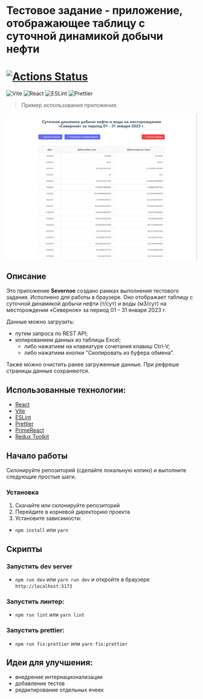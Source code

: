 # Тестовое задание - приложение, отображающее таблицу с суточной динамикой добычи нефти
# [![Actions Status](https://github.com/danilaprokoshev/severnoe/workflows/CI/badge.svg)](https://github.com/danilaprokoshev/severnoe/actions)
![Vite](https://img.shields.io/badge/-Vite-646CFF?logo=vite&logoColor=white&style=for-the-badge)
![React](https://img.shields.io/badge/-React-61DAFB?logo=react&logoColor=white&style=for-the-badge)
![ESLint](https://img.shields.io/badge/ESLint-4B3263?style=for-the-badge&logo=eslint&logoColor=white)
![Prettier](https://img.shields.io/badge/-Prettier-F7B93E?logo=prettier&logoColor=white&style=for-the-badge)

> Пример использования приложения.

![screenshot](./src/assets/example.png)

## Описание

Это приложение **Severnoe** создано рамках выполнения тестового задания. Исполнено для работы в браузере. Оно отображает таблицу с суточной динамикой добычи нефти (т/сут) и воды (м3/сут) на месторождении «Северное» за период 01 – 31 января 2023 г.

Данные можно загрузить:
- путем запроса по REST API;
- копированием данных из таблицы Excel;
  - либо нажатием на клавиатуре сочетания клавиш Ctrl-V;
  - либо нажатием кнопки "Скопировать из буфера обмена".

Также можно очистить ранее загруженные данные.
При рефреше страницы данные сохраняются.

## Использованные технологии:

- [React](https://ru.reactjs.org/)
- [Vite](https://vitejs.dev/)
- [ESLint](https://eslint.org/)
- [Prettier](https://prettier.io/)
- [PrimeReact](https://primereact.org/)
- [Redux Toolkit](https://redux-toolkit.js.org/)

## Начало работы

Склонируйте репозиторий (сделайте локальную копию) и выполните следующие простые шаги.

### Установка

1. Скачайте или склонируйте репозиторий
2. Перейдите в корневой директорию проекта
3. Установите зависимости:

- `npm install` или `yarn`

## Скрипты

### Запустить dev server

- `npm run dev` или `yarn run dev` и откройте в браузере `http://localhost:5173`

### Запустить линтер:

- `npm run lint` или `yarn lint`

### Запустить prettier:

- `npm run fix:prettier` или `yarn fix:prettier`

## Идеи для улучшения:
- внедрение интернационализации
- добавление тестов
- редактирование отдельных ячеек
